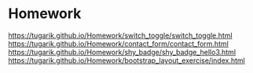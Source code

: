 # Homework

https://tugarik.github.io/Homework/switch_toggle/switch_toggle.html 
https://tugarik.github.io/Homework/contact_form/contact_form.html 
https://tugarik.github.io/Homework/shy_badge/shy_badge_hello3.html
https://tugarik.github.io/Homework/bootstrap_layout_exercise/index.html
